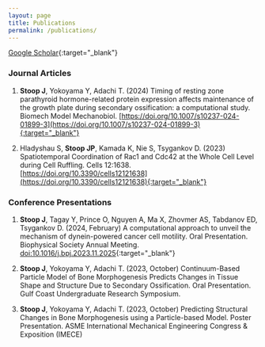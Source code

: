 ```yaml
---
layout: page
title: Publications
permalink: /publications/
---
```

[Google Scholar](https://scholar.google.com/citations?user=Ea4eBuQAAAAJ&hl=en){:target="_blank"}

### Journal Articles

1. **Stoop J**, Yokoyama Y, Adachi T. (2024) Timing of resting zone parathyroid hormone-related protein expression affects maintenance of the growth plate during secondary ossification: a computational study. Biomech Model Mechanobiol. [https://doi.org/10.1007/s10237-024-01899-3](https://doi.org/10.1007/s10237-024-01899-3){:target="_blank"}

2. Hladyshau S, **Stoop JP**, Kamada K, Nie S, Tsygankov D. (2023) Spatiotemporal Coordination of Rac1 and Cdc42 at the Whole Cell Level during Cell Ruffling. Cells 12:1638. [https://doi.org/10.3390/cells12121638](https://doi.org/10.3390/cells12121638){:target="_blank"}

### Conference Presentations

1. **Stoop J**, Tagay Y, Prince O, Nguyen A, Ma X, Zhovmer AS, Tabdanov ED, Tsygankov D. (2024, February) A computational approach to unveil the mechanism of dynein-powered cancer cell motility. Oral Presentation. Biophysical Society Annual Meeting. [doi:10.1016/j.bpj.2023.11.2025](https://doi.org/10.1016/j.bpj.2023.11.2025){:target="_blank"}

2. **Stoop J**, Yokoyama Y, Adachi T. (2023, October) Continuum-Based Particle Model of Bone Morphogenesis Predicts Changes in Tissue Shape and Structure Due to Secondary Ossification. Oral Presentation. Gulf Coast Undergraduate Research Symposium.

3. **Stoop J**, Yokoyama Y, Adachi T. (2023, October) Predicting Structural Changes in Bone Morphogenesis using a Particle-based Model. Poster Presentation. ASME International Mechanical Engineering Congress & Exposition (IMECE)


